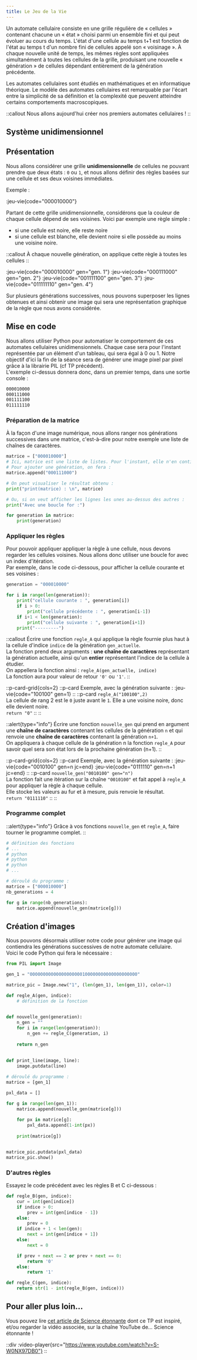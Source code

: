 ```yaml
---
title: Le Jeu de la Vie 
---
```

Un automate cellulaire consiste en une grille régulière de « cellules » contenant chacune un « état » choisi parmi un ensemble fini et qui peut évoluer au cours du temps. L'état d'une cellule au temps t+1 est fonction de l'état au temps t d'un nombre fini de cellules appelé son « voisinage ». À chaque nouvelle unité de temps, les mêmes règles sont appliquées simultanément à toutes les cellules de la grille, produisant une nouvelle « génération » de cellules dépendant entièrement de la génération précédente. 

Les automates cellulaires sont étudiés en mathématiques et en informatique théorique. Le modèle des automates cellulaires est remarquable par l'écart entre la simplicité de sa définition et la complexité que peuvent atteindre certains comportements macroscopiques.

::callout
Nous allons aujourd'hui créer nos premiers automates cellulaires !
::

## Système unidimensionnel
## Présentation
Nous allons considérer une grille **unidimensionnelle** de cellules ne pouvant prendre que deux états : `0` ou `1`, et nous allons définir des règles basées sur une cellule et ses deux voisines immédiates.

Exemple :

:jeu-vie{code="000010000"}

Partant de cette grille unidimensionnelle, considérons que la couleur de chaque cellule dépend de ses voisines. Voici par exemple une règle simple :
- si une cellule est noire, elle reste noire
- si une cellule est blanche, elle devient noire si elle possède au moins une voisine noire.

::callout
À chaque nouvelle génération, on applique cette règle à toutes les cellules
::

:jeu-vie{code="000010000" gen="gen. 1"}
:jeu-vie{code="000111000" gen="gen. 2"}
:jeu-vie{code="001111100" gen="gen. 3"}
:jeu-vie{code="011111110" gen="gen. 4"}

Sur plusieurs générations successives, nous pouvons superposer les lignes obtenues et ainsi obtenir une image qui sera une représentation graphique de la règle que nous avons considérée.

## Mise en code
Nous allons utiliser Python pour automatiser le comportement de ces automates cellulaires unidimensionnels. Chaque case sera pour l'instant représentée par un élément d'un tableau, qui sera égal à 0 ou 1. Notre objectif d'ici la fin de la séance sera de générer une image pixel par pixel grâce à la librairie PIL (cf TP précédent).  
L'exemple ci-dessus donnera donc, dans un premier temps, dans une sortie console :

```bash
000010000
000111000
001111100
011111110
```

### Préparation de la matrice
À la façon d'une image numérique, nous allons ranger nos générations successives dans une matrice, c'est-à-dire pour notre exemple une liste de chaînes de caractères.

```py
matrice = ["000010000"]
# Ici, matrice est une liste de listes. Pour l'instant, elle n'en contient qu'une seule : ["000010000"]
# Pour ajouter une génération, on fera :
matrice.append("000111000")

# On peut visualiser le résultat obtenu :
print("print(matrice) : \n", matrice)

# Ou, si on veut afficher les lignes les unes au-dessus des autres :
print("Avec une boucle for :")

for generation in matrice:
    print(generation)

```

### Appliquer les règles
Pour pouvoir appliquer appliquer la règle à une cellule, nous devons regarder les cellules voisines. Nous allons donc utiliser une boucle for avec un index d'itération.  
Par exemple, dans le code ci-dessous, pour afficher la cellule courante et ses voisines :

```py
generation = "000010000"

for i in range(len(generation)):
    print("cellule courante : ", generation[i])
    if i > 0:
        print("cellule précédente : ", generation[i-1])
    if i+1 < len(generation):
        print("cellule suivante : ", generation[i+1])
    print("---------")
```

::callout
Écrire une fonction `regle_A` qui applique la règle fournie plus haut à la cellule d'indice `indice` de la génération `gen_actuelle`.  
La fonction prend deux arguments : **une chaîne de caractères** représentant la génération actuelle, ainsi qu'un **entier** représentant l'indice de la cellule à étudier.  
On appellera la fonction ainsi : `regle_A(gen_actuelle, indice)`  
La fonction aura pour valeur de retour `'0'` ou `'1'`.
::

::p-card-grid{cols=2}
::p-card
Exemple, avec la génération suivante :
:jeu-vie{code="100100" gen=1}
::
::p-card
`regle_A("100100",2)`  
La cellule de rang 2 est le `0` juste avant le `1`. Elle a une voisine noire, donc elle devient noire.  
`return "0"`
::
::

::alert{type="info"}
Écrire une fonction `nouvelle_gen` qui prend en argument une **chaîne de caractères** contenant les cellules de la génération `n` et qui renvoie une **chaîne de caractères** contenant la génération `n+1`.  
On appliquera à chaque cellule de la génération n la fonction `regle_A` pour savoir quel sera son état lors de la prochaine génération (n+1).
::

::p-card-grid{cols=2}
::p-card
Exemple, avec la génération suivante :
:jeu-vie{code="0010100" gen=n jc=end}
:jeu-vie{code="0111110" gen=n+1 jc=end}
::
::p-card
`nouvelle_gen("0010100" gen="n")`  
La fonction fait une itération sur la chaîne `"0010100"` et fait appel à `regle_A` pour appliquer la règle à chaque cellule.  
Elle stocke les valeurs au fur et à mesure, puis renvoie le résultat.  
`return "0111110"`
::
::

### Programme complet
::alert{type="info"}
Grâce à vos fonctions `nouvelle_gen` et `regle_A`, faire tourner le programme complet.
::

```py
# définition des fonctions
# ...
# python
# python
# python
# ...

# déroulé du programme :
matrice = ["000010000"]
nb_generations = 4

for g in range(nb_generations):
    matrice.append(nouvelle_gen(matrice[g]))
```

## Création d'images
Nous pouvons désormais utiliser notre code pour générer une image qui contiendra les générations successives de notre automate cellulaire.  
Voici le code Python qui fera le nécessaire :

```py
from PIL import Image

gen_1 = "00000000000000000000100000000000000000000"

matrice_pic = Image.new("1", (len(gen_1), len(gen_1)), color=1)

def regle_A(gen, indice):
    # définition de la fonction
    

def nouvelle_gen(generation):
    n_gen = ""
    for i in range(len(generation)):
        n_gen += regle_C(generation, i)
    
    return n_gen
    
    
def print_line(image, line):
    image.putdata(line)

# déroulé du programme :
matrice = [gen_1]

pxl_data = []

for g in range(len(gen_1)):
    matrice.append(nouvelle_gen(matrice[g]))
    
    for px in matrice[g]:
        pxl_data.append(1-int(px))
        
    print(matrice[g])


matrice_pic.putdata(pxl_data)
matrice_pic.show()

```

### D'autres règles
Essayez le code précédent avec les règles B et C ci-dessous :

```py
def regle_B(gen, indice):
    cur = int(gen[indice])
    if indice > 0:
        prev = int(gen[indice - 1])
    else:
        prev = 0
    if indice + 1 < len(gen):
        next = int(gen[indice + 1])
    else:
        next = 0

    if prev + next == 2 or prev + next == 0:
        return '0'
    else:
        return '1'

def regle_C(gen, indice):
    return str(1 - int(regle_B(gen, indice)))
```

## Pour aller plus loin...
Vous pouvez lire [cet article de Science étonnante](https://scienceetonnante.com/2013/10/28/les-automates-cellulaires-elementaires/) dont ce TP est inspiré, et/ou regarder la vidéo associée, sur la chaîne YouTube de... Science étonnante !

::div
:video-player{src="https://www.youtube.com/watch?v=S-W0NX97DB0"}
::


